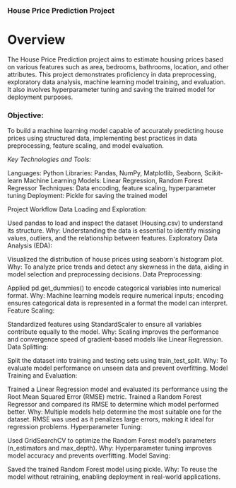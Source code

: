 ### House Price Prediction Project
# Overview
The House Price Prediction project aims to estimate housing prices based on various features such as area, bedrooms, bathrooms, location, and other attributes. This project demonstrates proficiency in data preprocessing, exploratory data analysis, machine learning model training, and evaluation. It also involves hyperparameter tuning and saving the trained model for deployment purposes.

### Objective:
To build a machine learning model capable of accurately predicting house prices using structured data, implementing best practices in data preprocessing, feature scaling, and model evaluation.

*Key Technologies and Tools:*

Languages: Python
Libraries: Pandas, NumPy, Matplotlib, Seaborn, Scikit-learn
Machine Learning Models: Linear Regression, Random Forest Regressor
Techniques: Data encoding, feature scaling, hyperparameter tuning
Deployment: Pickle for saving the trained model

Project Workflow
Data Loading and Exploration:

Used pandas to load and inspect the dataset (Housing.csv) to understand its structure.
Why: Understanding the data is essential to identify missing values, outliers, and the relationship between features.
Exploratory Data Analysis (EDA):

Visualized the distribution of house prices using seaborn's histogram plot.
Why: To analyze price trends and detect any skewness in the data, aiding in model selection and preprocessing decisions.
Data Preprocessing:

Applied pd.get_dummies() to encode categorical variables into numerical format.
Why: Machine learning models require numerical inputs; encoding ensures categorical data is represented in a format the model can interpret.
Feature Scaling:

Standardized features using StandardScaler to ensure all variables contribute equally to the model.
Why: Scaling improves the performance and convergence speed of gradient-based models like Linear Regression.
Data Splitting:

Split the dataset into training and testing sets using train_test_split.
Why: To evaluate model performance on unseen data and prevent overfitting.
Model Training and Evaluation:

Trained a Linear Regression model and evaluated its performance using the Root Mean Squared Error (RMSE) metric.
Trained a Random Forest Regressor and compared its RMSE to determine which model performed better.
Why: Multiple models help determine the most suitable one for the dataset. RMSE was used as it penalizes large errors, making it ideal for regression problems.
Hyperparameter Tuning:

Used GridSearchCV to optimize the Random Forest model’s parameters (n_estimators and max_depth).
Why: Hyperparameter tuning improves model accuracy and prevents overfitting.
Model Saving:

Saved the trained Random Forest model using pickle.
Why: To reuse the model without retraining, enabling deployment in real-world applications.
